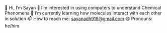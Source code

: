 👋 Hi, I’m Sayan
👀 I’m interested in using computers to understand Chemical Phenomena
🌱 I’m currently learning how molecules interact with each other in solution
📫 How to reach me: sayanadh919@gmail.com
😄 Pronouns: he/him

<!---
sayan919/sayan919 is a ✨ special ✨ repository because its `README.md` (this file) appears on your GitHub profile.
You can click the Preview link to take a look at your changes.
--->
